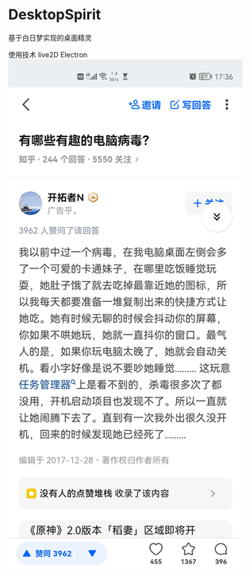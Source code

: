 # DesktopSpirit
基于白日梦实现的桌面精灵

使用技术
live2D Electron
![image](https://github.com/tangjzhao/DesktopSpirit/blob/main/imge/Screenshot_20210808_173639_com.zhihu.android.jpg)
